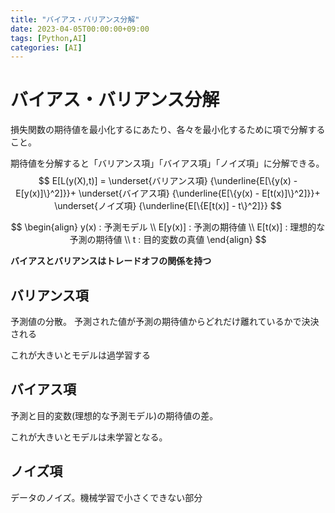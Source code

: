 ```yaml
---
title: "バイアス・バリアンス分解"
date: 2023-04-05T00:00:00+09:00
tags: [Python,AI]
categories: [AI]
---
```

# バイアス・バリアンス分解

損失関数の期待値を最小化するにあたり、各々を最小化するために項で分解すること。

期待値を分解すると「バリアンス項」「バイアス項」「ノイズ項」に分解できる。
$$
E[L(y(X),t)] =
\underset{バリアンス項}
{\underline{E[\{y(x) - E[y(x)]\}^2]}}+ 
\underset{バイアス項}
{\underline{E[\{y(x) - E[t(x)]\}^2]}}+
\underset{ノイズ項}
{\underline{E[\{E[t(x)] - t\}^2]}}
$$

$$
\begin{align}
y(x) : 予測モデル \\
E[y(x)] : 予測の期待値 \\
E[t(x)] : 理想的な予測の期待値 \\
t : 目的変数の真値
\end{align}
$$

**バイアスとバリアンスはトレードオフの関係を持つ**

## バリアンス項

予測値の分散。
予測された値が予測の期待値からどれだけ離れているかで決決される

これが大きいとモデルは過学習する

## バイアス項

予測と目的変数(理想的な予測モデル)の期待値の差。

これが大きいとモデルは未学習となる。

## ノイズ項

データのノイズ。機械学習で小さくできない部分


